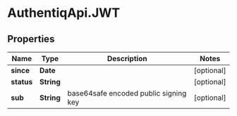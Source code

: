 # AuthentiqApi.JWT

## Properties

Name | Type | Description | Notes
------------ | ------------- | ------------- | -------------
**since** | **Date** |  | [optional] 
**status** | **String** |  | [optional] 
**sub** | **String** | base64safe encoded public signing key | [optional] 


